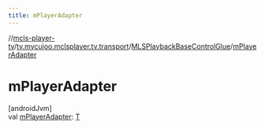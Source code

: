 ```yaml
---
title: mPlayerAdapter
---
```

//[mcls-player-tv](../../../index.html)/[tv.mycujoo.mclsplayer.tv.transport](../index.html)/[MLSPlaybackBaseControlGlue](index.html)/[mPlayerAdapter](m-player-adapter.html)



# mPlayerAdapter



[androidJvm]\
val [mPlayerAdapter](m-player-adapter.html): [T](index.html)




